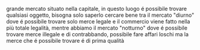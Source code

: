grande mercato situato nella capitale, in questo luogo é possibile trovare qualsiasi oggetto, bisogna solo saperlo cercare bene tra il mercato "diurno" dove é possibile trovare solo merce legale e il commercio viene fatto nella più totale legalità, mentre abbiamo il mercato "notturno" dove é possibile trovare merce illegale e di contrabbando, possibile fare affari loschi ma la merce che é possibile trovare é di prima qualità